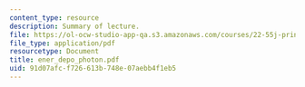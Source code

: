 ```yaml
---
content_type: resource
description: Summary of lecture.
file: https://ol-ocw-studio-app-qa.s3.amazonaws.com/courses/22-55j-principles-of-radiation-interactions-fall-2004/91d07afcf726613b748e07aebb4f1eb5_ener_depo_photon.pdf
file_type: application/pdf
resourcetype: Document
title: ener_depo_photon.pdf
uid: 91d07afc-f726-613b-748e-07aebb4f1eb5
---
```

